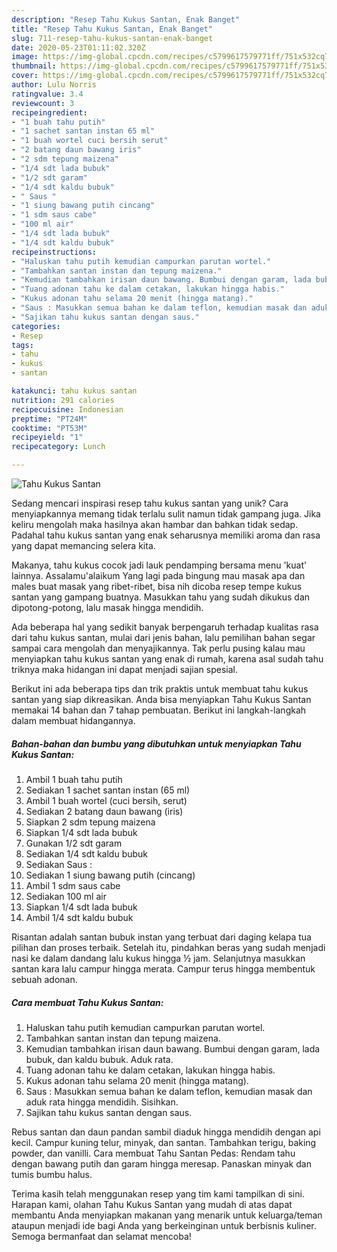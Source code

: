 ```yaml
---
description: "Resep Tahu Kukus Santan, Enak Banget"
title: "Resep Tahu Kukus Santan, Enak Banget"
slug: 711-resep-tahu-kukus-santan-enak-banget
date: 2020-05-23T01:11:02.320Z
image: https://img-global.cpcdn.com/recipes/c5799617579771ff/751x532cq70/tahu-kukus-santan-foto-resep-utama.jpg
thumbnail: https://img-global.cpcdn.com/recipes/c5799617579771ff/751x532cq70/tahu-kukus-santan-foto-resep-utama.jpg
cover: https://img-global.cpcdn.com/recipes/c5799617579771ff/751x532cq70/tahu-kukus-santan-foto-resep-utama.jpg
author: Lulu Norris
ratingvalue: 3.4
reviewcount: 3
recipeingredient:
- "1 buah tahu putih"
- "1 sachet santan instan 65 ml"
- "1 buah wortel cuci bersih serut"
- "2 batang daun bawang iris"
- "2 sdm tepung maizena"
- "1/4 sdt lada bubuk"
- "1/2 sdt garam"
- "1/4 sdt kaldu bubuk"
- " Saus "
- "1 siung bawang putih cincang"
- "1 sdm saus cabe"
- "100 ml air"
- "1/4 sdt lada bubuk"
- "1/4 sdt kaldu bubuk"
recipeinstructions:
- "Haluskan tahu putih kemudian campurkan parutan wortel."
- "Tambahkan santan instan dan tepung maizena."
- "Kemudian tambahkan irisan daun bawang. Bumbui dengan garam, lada bubuk, dan kaldu bubuk. Aduk rata."
- "Tuang adonan tahu ke dalam cetakan, lakukan hingga habis."
- "Kukus adonan tahu selama 20 menit (hingga matang)."
- "Saus : Masukkan semua bahan ke dalam teflon, kemudian masak dan aduk rata hingga mendidih. Sisihkan."
- "Sajikan tahu kukus santan dengan saus."
categories:
- Resep
tags:
- tahu
- kukus
- santan

katakunci: tahu kukus santan 
nutrition: 291 calories
recipecuisine: Indonesian
preptime: "PT24M"
cooktime: "PT53M"
recipeyield: "1"
recipecategory: Lunch

---
```



![Tahu Kukus Santan](https://img-global.cpcdn.com/recipes/c5799617579771ff/751x532cq70/tahu-kukus-santan-foto-resep-utama.jpg)

Sedang mencari inspirasi resep tahu kukus santan yang unik? Cara menyiapkannya memang tidak terlalu sulit namun tidak gampang juga. Jika keliru mengolah maka hasilnya akan hambar dan bahkan tidak sedap. Padahal tahu kukus santan yang enak seharusnya memiliki aroma dan rasa yang dapat memancing selera kita.

Makanya, tahu kukus cocok jadi lauk pendamping bersama menu &#39;kuat&#39; lainnya. Assalamu&#39;alaikum Yang lagi pada bingung mau masak apa dan males buat masak yang ribet-ribet, bisa nih dicoba resep tempe kukus santan yang gampang buatnya. Masukkan tahu yang sudah dikukus dan dipotong-potong, lalu masak hingga mendidih.

Ada beberapa hal yang sedikit banyak berpengaruh terhadap kualitas rasa dari tahu kukus santan, mulai dari jenis bahan, lalu pemilihan bahan segar sampai cara mengolah dan menyajikannya. Tak perlu pusing kalau mau menyiapkan tahu kukus santan yang enak di rumah, karena asal sudah tahu triknya maka hidangan ini dapat menjadi sajian spesial.


Berikut ini ada beberapa tips dan trik praktis untuk membuat tahu kukus santan yang siap dikreasikan. Anda bisa menyiapkan Tahu Kukus Santan memakai 14 bahan dan 7 tahap pembuatan. Berikut ini langkah-langkah dalam membuat hidangannya.

<!--inarticleads1-->

##### Bahan-bahan dan bumbu yang dibutuhkan untuk menyiapkan Tahu Kukus Santan:

1. Ambil 1 buah tahu putih
1. Sediakan 1 sachet santan instan (65 ml)
1. Ambil 1 buah wortel (cuci bersih, serut)
1. Sediakan 2 batang daun bawang (iris)
1. Siapkan 2 sdm tepung maizena
1. Siapkan 1/4 sdt lada bubuk
1. Gunakan 1/2 sdt garam
1. Sediakan 1/4 sdt kaldu bubuk
1. Sediakan  Saus :
1. Sediakan 1 siung bawang putih (cincang)
1. Ambil 1 sdm saus cabe
1. Sediakan 100 ml air
1. Siapkan 1/4 sdt lada bubuk
1. Ambil 1/4 sdt kaldu bubuk


Risantan adalah santan bubuk instan yang terbuat dari daging kelapa tua pilihan dan proses terbaik. Setelah itu, pindahkan beras yang sudah menjadi nasi ke dalam dandang lalu kukus hingga ½ jam. Selanjutnya masukkan santan kara lalu campur hingga merata. Campur terus hingga membentuk sebuah adonan. 

<!--inarticleads2-->

##### Cara membuat Tahu Kukus Santan:

1. Haluskan tahu putih kemudian campurkan parutan wortel.
1. Tambahkan santan instan dan tepung maizena.
1. Kemudian tambahkan irisan daun bawang. Bumbui dengan garam, lada bubuk, dan kaldu bubuk. Aduk rata.
1. Tuang adonan tahu ke dalam cetakan, lakukan hingga habis.
1. Kukus adonan tahu selama 20 menit (hingga matang).
1. Saus : Masukkan semua bahan ke dalam teflon, kemudian masak dan aduk rata hingga mendidih. Sisihkan.
1. Sajikan tahu kukus santan dengan saus.


Rebus santan dan daun pandan sambil diaduk hingga mendidih dengan api kecil. Campur kuning telur, minyak, dan santan. Tambahkan terigu, baking powder, dan vanilli. Cara membuat Tahu Santan Pedas: Rendam tahu dengan bawang putih dan garam hingga meresap. Panaskan minyak dan tumis bumbu halus. 

Terima kasih telah menggunakan resep yang tim kami tampilkan di sini. Harapan kami, olahan Tahu Kukus Santan yang mudah di atas dapat membantu Anda menyiapkan makanan yang menarik untuk keluarga/teman ataupun menjadi ide bagi Anda yang berkeinginan untuk berbisnis kuliner. Semoga bermanfaat dan selamat mencoba!
